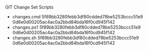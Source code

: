 GIT Change Set Scripts

* changes.cmd 5f89bb3280febb3df80cdded78be5253bccc51e9 0d6e0d00205ac4ac0a2bbd84bda16f0cd945f142
* changes.ps1 5f89bb3280febb3df80cdded78be5253bccc51e9 0d6e0d00205ac4ac0a2bbd84bda16f0cd945f142
* changes.sh 5f89bb3280febb3df80cdded78be5253bccc51e9 0d6e0d00205ac4ac0a2bbd84bda16f0cd945f142
